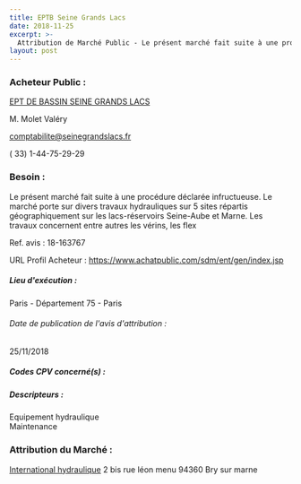 ```yaml
---
title: EPTB Seine Grands Lacs
date: 2018-11-25
excerpt: >-
  Attribution de Marché Public - Le présent marché fait suite à une procédure déclarée infructueuse. Le marché porte sur divers travaux hydrauliques sur 5 sites répartis géographiquement sur les lacs-réservoirs Seine-Aube et Marne..
layout: post
---
```


### Acheteur Public : 
<a href="/acheteur-32/siren-200075224"> EPT DE BASSIN SEINE GRANDS LACS</a><br/>

M. Molet Valéry

comptabilite@seinegrandslacs.fr

( 33) 1-44-75-29-29

### Besoin :

Le présent marché fait suite à une procédure déclarée infructueuse. Le marché porte sur divers travaux hydrauliques sur 5 sites répartis géographiquement sur les lacs-réservoirs Seine-Aube et Marne. Les travaux concernent entre autres les vérins, les flex

Ref. avis : 18-163767

URL Profil Acheteur : https://www.achatpublic.com/sdm/ent/gen/index.jsp

##### Lieu d'exécution :

Paris - Département 75 - Paris

###### Date de publication de l'avis d'attribution : 
25/11/2018

##### Codes CPV concerné(s) :

##### Descripteurs :
Equipement hydraulique <br/>
Maintenance <br/>

### Attribution du Marché :
<a href="/entreprise-254/siren-314016908"> International hydraulique</a>    2 bis rue léon menu 94360 Bry sur marne <br/>
